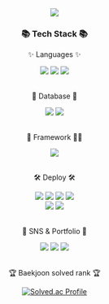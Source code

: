 <div align=center>
	<img src="https://capsule-render.vercel.app/api?type=waving&color=auto&height=200&section=header&text=Jonghyeon's%20Github!&fontSize=35" />	
</div>
<div align=center>
	<h3>📚 Tech Stack 📚</h3>
	<p>✨ Languages ✨</p>
</div>
<div align="center">
	<img src="https://img.shields.io/badge/Java-007396?style=flat&logo=Conda-Forge&logoColor=white" />
	<img src="https://img.shields.io/badge/Python-3776AB?style=flat&logo=Python&logoColor=white" />
  <img src="https://img.shields.io/badge/C++-00599C?style=flat&logo=C&logoColor=white" />
</div>
<br>
<div align=center>
	<p>📜 Database 📜</p>
	<img src="https://img.shields.io/badge/MYSQL-4479A1?style=flat&logo=mysql&logoColor=white" />
	<img src="https://img.shields.io/badge/MariaDB-003545?style=flat&logo=mariadb&logoColor=white" />
</div>
<br>
<div align=center>
	<p>👷 Framework 👷‍♂️</p>
	<img src="https://img.shields.io/badge/SpringBoot-6DB33F?style=flat&logo=springboot&logoColor=white" />
</div>
<br>
<div align=center>
	<p>🛠 Deploy 🛠</p>
</div>
<div align=center>
	<img src="https://img.shields.io/badge/AmazonAWS-FF9900?style=flat&logo=amazonaws&logoColor=white" />
	<img src="https://img.shields.io/badge/Google Cloud-4285F4?style=flat&logo=Google Cloud&logoColor=white"/>
	<img src="https://img.shields.io/badge/IntelliJ%20IDEAE-000000?style=flat&logo=EclipseIDE&logoColor=white" />
	<img src="https://img.shields.io/badge/Visual%20Studio%20Code-007ACC?style=flat&logo=VisualStudioCode&logoColor=white" />
	<br>
	<img src="https://img.shields.io/badge/GitHub-181717?style=flat&logo=GitHub&logoColor=white" />
  <img src="https://img.shields.io/badge/Git-F05032?style=flat&logo=Git&logoColor=white" />
</div>
<br>
<div align=center>
	<p>🎨 SNS & Portfolio 🎨</p>
</div>
<div align=center>
  <img src="https://img.shields.io/badge/jira-0052CC?style=flat&logo=jira&logoColor=white" />	
  <img src="https://img.shields.io/badge/Notion-000000?style=flat&logo=Notion&logoColor=white" />
  <img src="https://img.shields.io/badge/Discord-5865F2?style=flat&logo=Discord&logoColor=white" />
	<br>
</div>
<div align=center>
	<br>
<p>🏆 Baekjoon solved rank 🏆</p>
	
[![Solved.ac Profile](http://mazassumnida.wtf/api/v2/generate_badge?boj=jjh99019)](https://solved.ac/jjh99019)
</div>
<!--
**jonghyeonjo99/jonghyeonjo99** is a ✨ _special_ ✨ repository because its `README.md` (this file) appears on your GitHub profile.

Here are some ideas to get you started:

- 🔭 I’m currently working on ...
- 🌱 I’m currently learning ...
- 👯 I’m looking to collaborate on ...
- 🤔 I’m looking for help with ...
- 💬 Ask me about ...
- 📫 How to reach me: ...
- 😄 Pronouns: ...
- ⚡ Fun fact: ...
-->
